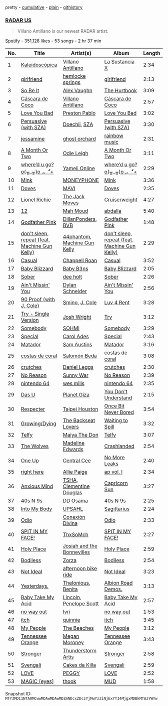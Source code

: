 pretty - [cumulative](/playlists/cumulative/37i9dQZF1DWY0DyDKedRYY.md) - [plain](/playlists/plain/37i9dQZF1DWY0DyDKedRYY) - [githistory](https://github.githistory.xyz/mackorone/spotify-playlist-archive/blob/main/playlists/plain/37i9dQZF1DWY0DyDKedRYY)

### [RADAR US](https://open.spotify.com/playlist/37i9dQZF1DWY0DyDKedRYY)

> Villano Antillano is our newest RADAR artist.

[Spotify](https://open.spotify.com/user/spotify) - 351,128 likes - 53 songs - 2 hr 37 min

| No. | Title | Artist(s) | Album | Length |
|---|---|---|---|---|
| 1 | [Kaleidoscópica](https://open.spotify.com/track/6M1qcLBhSBIDMmC9wprnLK) | [Villano Antillano](https://open.spotify.com/artist/1pi7nGhOM7PTHR5YEgXVGq) | [La Sustancia X](https://open.spotify.com/album/3vNcWxeBpYQJ9OkAcm3ch3) | 2:34 |
| 2 | [girlfriend](https://open.spotify.com/track/0Dl965SLJGi9bB0SrvtPRx) | [hemlocke springs](https://open.spotify.com/artist/52PdgUJOjvS6Mpmjy1SAlx) | [girlfriend](https://open.spotify.com/album/7tBqY28TsUNRRzSJZ1yMLV) | 2:13 |
| 3 | [So Be It](https://open.spotify.com/track/4QzljsoizfscCExqa1CDWN) | [Alex Vaughn](https://open.spotify.com/artist/24S5IyzXICyGscL4vYshdq) | [The Hurtbook](https://open.spotify.com/album/3DgrGbWzykeORAYXR0SnUb) | 3:09 |
| 4 | [Cáscara de Coco](https://open.spotify.com/track/7MIhpzY1v8U2ha3D8Z6yk8) | [Villano Antillano](https://open.spotify.com/artist/1pi7nGhOM7PTHR5YEgXVGq) | [Cáscara de Coco](https://open.spotify.com/album/5WoydrpY0NR4zjGj8MSHNh) | 2:57 |
| 5 | [Love You Bad](https://open.spotify.com/track/532mumj8LQy0XYRT9aTeOD) | [Preston Pablo](https://open.spotify.com/artist/5TvdGhdmRObqOkU6eGfXb5) | [Love You Bad](https://open.spotify.com/album/0W2l0jnR6dkynLVewVzh6U) | 3:02 |
| 6 | [Persuasive \(with SZA\)](https://open.spotify.com/track/67v2UHujFruxWrDmjPYxD6) | [Doechii](https://open.spotify.com/artist/4E2rKHVDssGJm2SCDOMMJB), [SZA](https://open.spotify.com/artist/7tYKF4w9nC0nq9CsPZTHyP) | [Persuasive \(with SZA\)](https://open.spotify.com/album/7LYy99hyg4eHQeYkKPuS6R) | 3:30 |
| 7 | [jessamine](https://open.spotify.com/track/3tyb330XAhtwkykFWS378z) | [ghost orchard](https://open.spotify.com/artist/49RJFYAmLSE8FMBQ1GjguG) | [rainbow music](https://open.spotify.com/album/3ACtkvoyzz321xgMxlYt7J) | 2:31 |
| 8 | [A Month Or Two](https://open.spotify.com/track/002nFT2kRsfvS0d17AwWsB) | [Odie Leigh](https://open.spotify.com/artist/7AgbNZPRrvTpWjVbbPoUmU) | [A Month Or Two](https://open.spotify.com/album/5nki9hMoIsCxIQeV4enHBh) | 3:11 |
| 9 | [where’d u go? o\(╥\_╥\)o .。\*゚+](https://open.spotify.com/track/0j4bOgJynZ2Bp6nOydmcan) | [Yameii Online](https://open.spotify.com/artist/141ww9EOPLPetF8mMt1gKF) | [where’d u go? o\(╥\_╥\)o .。\*゚+](https://open.spotify.com/album/1MFYXg6npaLvWvDidgtzqo) | 2:29 |
| 10 | [Mink](https://open.spotify.com/track/64eANrvJU285DaHWmmiY1n) | [MONEYPHONE](https://open.spotify.com/artist/3siLw69GHBIbLDvDdoFphB) | [Mink](https://open.spotify.com/album/2UGfMuFd4dWX66DW9oraFD) | 3:36 |
| 11 | [Doves](https://open.spotify.com/track/7jnLqCgzOAwW3p8g90p4Rk) | [MAVI](https://open.spotify.com/artist/1peoXq0RPx7czVoFjloeDQ) | [Doves](https://open.spotify.com/album/4DlnZNLw1HqckLprf9a9hW) | 2:35 |
| 12 | [Lionel Richie](https://open.spotify.com/track/1EfF2gJNuksJeHXLevKoFf) | [The Jack Moves](https://open.spotify.com/artist/6QR60hk0TiNHphDexqZ6Pp) | [Cruiserweight](https://open.spotify.com/album/50Yah9QKupPNZNyvbwb5pI) | 4:27 |
| 13 | [12](https://open.spotify.com/track/3W06q3LJ9wzSfYdWWDfWeQ) | [Mah Moud](https://open.spotify.com/artist/5GrZNbHTzxnbHge9Ytafdf) | [abdalla](https://open.spotify.com/album/1PvZHF2rghnRKAEhtP8c8q) | 5:40 |
| 14 | [Godfather Pink](https://open.spotify.com/track/2UMCVdcax2SP628IiX6YDc) | [DillanPonders](https://open.spotify.com/artist/1TlmLsx42aT281z8NWrKef), [BVB](https://open.spotify.com/artist/7azVk8ZXv1yB4rOmPMZvUD) | [Godfather Pink](https://open.spotify.com/album/6e1DYXysmSikdVUp1iKM9S) | 1:48 |
| 15 | [don't sleep, repeat \(feat\. Machine Gun Kelly\)](https://open.spotify.com/track/2qtqIinDwJQzsUofMtkH0D) | [44phantom](https://open.spotify.com/artist/1vwwjIPFeYoRfAUCqqO6cZ), [Machine Gun Kelly](https://open.spotify.com/artist/6TIYQ3jFPwQSRmorSezPxX) | [don't sleep, repeat \(feat\. Machine Gun Kelly\)](https://open.spotify.com/album/4QI0QDu2k1PpD4432zbNHK) | 2:29 |
| 16 | [Casual](https://open.spotify.com/track/1UTGAopFU1g7qoxTE8sE3D) | [Chappell Roan](https://open.spotify.com/artist/7GlBOeep6PqTfFi59PTUUN) | [Casual](https://open.spotify.com/album/1AcoCd6oWIGkVJGH7HwxBt) | 3:52 |
| 17 | [Baby Blizzard](https://open.spotify.com/track/3y0j1dKTB0XXJQPRNIEXgN) | [Baby B3ns](https://open.spotify.com/artist/0geGEoVXjWIz38cw8JcqVP) | [Baby Blizzard](https://open.spotify.com/album/3PXQif0FmYLPi2LptqvWyv) | 2:05 |
| 18 | [Sober](https://open.spotify.com/track/577ctFaEJqAL9gdo2Gx63x) | [dee holt](https://open.spotify.com/artist/4PGmuxahHxpeLAGrR6ygKL) | [Sober](https://open.spotify.com/album/6i3ypMIWdzE0YeFHw84Yh9) | 2:26 |
| 19 | [Ain't Missin' You](https://open.spotify.com/track/3XCsnZP8tL6fAbYofj9O0M) | [Dylan Schneider](https://open.spotify.com/artist/5lRB3MAJfKzlt7dgYMHWgY) | [Ain't Missin' You](https://open.spotify.com/album/79FH6zbP58c4ANd9udRiDc) | 2:56 |
| 20 | [90 Proof \(with J\. Cole\)](https://open.spotify.com/track/078lbDGGTqBuTKU3bypXxQ) | [Smino](https://open.spotify.com/artist/1ybINI1qPiFbwDXamRtwxD), [J\. Cole](https://open.spotify.com/artist/6l3HvQ5sa6mXTsMTB19rO5) | [Luv 4 Rent](https://open.spotify.com/album/6dtDTbVBQ9QwsNaqEnjsOT) | 3:28 |
| 21 | [Try \- Single Version](https://open.spotify.com/track/6wbqjtFuI74uvAVlDqw0vk) | [Josh Wright](https://open.spotify.com/artist/0okSx9dxCq2J9CYuAQalp2) | [Try](https://open.spotify.com/album/29b5ZgSObhw4CADCwR1cuX) | 3:12 |
| 22 | [Somebody](https://open.spotify.com/track/1evwzqlvFeMtbLfisxchVo) | [SOHMI](https://open.spotify.com/artist/0gUsjVKHygvZgi27L2QViK) | [Somebody](https://open.spotify.com/album/1Nbcz9pvaxO7BDkfeWQiul) | 3:29 |
| 23 | [Special](https://open.spotify.com/track/1mBR4OepAtxwfLwokFhWKC) | [Carol Ades](https://open.spotify.com/artist/3WuoKYR1zeLGxR29c53Vdr) | [Special](https://open.spotify.com/album/6Gu8z975FwatmYxpXNG1hh) | 2:43 |
| 24 | [Matador](https://open.spotify.com/track/2uvwRdYOa3e5Z87JAtPK3Y) | [Sam Austins](https://open.spotify.com/artist/0zmnfFQX8LWVVZyRPHRx1V) | [Matador](https://open.spotify.com/album/1ADdB9S5nwi0sM35WYzIGi) | 3:16 |
| 25 | [costas de coral](https://open.spotify.com/track/258tAJYRrYUtcEgfHXNRAt) | [Salomón Beda](https://open.spotify.com/artist/76oqoGaknr9WGOegYTjxdh) | [costas de coral](https://open.spotify.com/album/3hQmxck36h07jfn8UEQLps) | 3:08 |
| 26 | [crutches](https://open.spotify.com/track/5Hf6nME2UxqODXQj9pP1qw) | [Daniel Leggs](https://open.spotify.com/artist/39csiig8WOh2SMguk2nuL5) | [crutches](https://open.spotify.com/album/7i3jTmHGPr5PMVE8gYfQFX) | 2:30 |
| 27 | [No Reason](https://open.spotify.com/track/37jwU53srb7CnhdoUPjTEY) | [Sunny War](https://open.spotify.com/artist/01GKiTphQwz4guZQntMha8) | [No Reason](https://open.spotify.com/album/01ViTwi8Uah9hrZ2dur0N3) | 2:39 |
| 28 | [nintendo 64](https://open.spotify.com/track/3ojqUvdhAxighZs7WDi2mx) | [wes mills](https://open.spotify.com/artist/0EuHfcxMPDNkOjGVF4e1KT) | [nintendo 64](https://open.spotify.com/album/0Ler3M1pK387glzodtvbFR) | 2:35 |
| 29 | [Das U](https://open.spotify.com/track/0D5MX5l0VPOxA62A87ONEE) | [Planet Giza](https://open.spotify.com/artist/332mFY6yBda91AsIOSKirG) | [You Don't Understand](https://open.spotify.com/album/0QwBq75ljzkUJjO6qcNAVK) | 2:15 |
| 30 | [Respecter](https://open.spotify.com/track/40mdIBvQMIVrUJv2oZMvNe) | [Taipei Houston](https://open.spotify.com/artist/1jnyf6lf0zcETB79xWnHF4) | [Once Bit Never Bored](https://open.spotify.com/album/5tPb1hNoIz58BWNrEmelY9) | 3:54 |
| 31 | [Growing/Dying](https://open.spotify.com/track/5zMxLq47V3Gr0LlFvxiFXS) | [The Backseat Lovers](https://open.spotify.com/artist/6p2HnfM955TI1bX34dkLnI) | [Waiting to Spill](https://open.spotify.com/album/2Gb2plO2TkNRIgoCuJGm7C) | 3:32 |
| 32 | [Telfy](https://open.spotify.com/track/4vj1VHAC9n8ZodCqdnauS7) | [Maiya The Don](https://open.spotify.com/artist/6S6u5pS5ywg7rv50rhpobQ) | [Telfy](https://open.spotify.com/album/6jzTgp5UKMbNgqbTbKbDZo) | 3:07 |
| 33 | [The Wolves](https://open.spotify.com/track/2v71B92AHjGB0FgfIB4bch) | [Madeline Edwards](https://open.spotify.com/artist/3eJCIS7ytlYvT3pgReuWWa) | [Crashlanded](https://open.spotify.com/album/0x2OmXAe36pO4S5Ygiurk4) | 2:54 |
| 34 | [One Up](https://open.spotify.com/track/6R6ZS5HYH4RdXkjEwEJO5R) | [Central Cee](https://open.spotify.com/artist/5H4yInM5zmHqpKIoMNAx4r) | [No More Leaks](https://open.spotify.com/album/1HTdVIlFgO8o2Oby5rdXs0) | 2:40 |
| 35 | [right here](https://open.spotify.com/track/4j9WMhwfoUjo18USY1rvyl) | [Allie Paige](https://open.spotify.com/artist/7qNEZ5VvIV5TPMmNaSZjDl) | [ap vol\. I](https://open.spotify.com/album/36BzRzxO8gAWRzbM9M0fMe) | 2:34 |
| 36 | [Anxious Mind](https://open.spotify.com/track/2302Z0DrnuYan1AfNO04bz) | [TSHA](https://open.spotify.com/artist/2kLa7JZu4Ijdz1Gle2khZh), [Clementine Douglas](https://open.spotify.com/artist/4DWuml4Jf6K81b5rAPwMb6) | [Capricorn Sun](https://open.spotify.com/album/5maY5nikux4eBxcRCThzrA) | 3:27 |
| 37 | [40s N 9s](https://open.spotify.com/track/6tApynt36Q9U9Tl7ulJyL2) | [DD Osama](https://open.spotify.com/artist/4JpFNbLvh0BGXAubKIthEM) | [40s N 9s](https://open.spotify.com/album/5vGhbSeR8O9f0i0zOiZd6j) | 2:25 |
| 38 | [Into My Body](https://open.spotify.com/track/6Idi0H5TS4PwVW91ReBK7z) | [UPSAHL](https://open.spotify.com/artist/1294QqYm1VuxxjRiL9M0h9) | [Sagittarius](https://open.spotify.com/album/5uIFAwpVs0gCPiaehNZQ25) | 2:24 |
| 39 | [Odio](https://open.spotify.com/track/3lD9MZbyyl6fAirYEgmABl) | [Conexión Divina](https://open.spotify.com/artist/4VNRWgZyB5AiSw4jlGDVLy) | [Odio](https://open.spotify.com/album/0ms6fqC1BTdBC8EXPVu7fj) | 2:33 |
| 40 | [SPIT IN MY FACE!](https://open.spotify.com/track/7yBEKiv1LmO7GM4rOejhcW) | [ThxSoMch](https://open.spotify.com/artist/4MvZhE1iuzttcoyepkpfdF) | [SPIT IN MY FACE!](https://open.spotify.com/album/6UkTDMdhFiG9T1P7HCdc7o) | 2:27 |
| 41 | [Holy Place](https://open.spotify.com/track/74rYA2zWSMsMKfhLs47RD0) | [Josiah and the Bonnevilles](https://open.spotify.com/artist/3FMcVBx2TMq2f5gEPcUieC) | [Holy Place](https://open.spotify.com/album/1lqkzKpQ8FInrboRloSa5H) | 2:59 |
| 42 | [Bodiless](https://open.spotify.com/track/28lXXI052MwMKPEwj832Nn) | [Zorza](https://open.spotify.com/artist/3aAo0qwTvgRwURTzzQ3frr) | [Bodiless](https://open.spotify.com/album/4ZIxCkK6EwlQSsJIrFfnLo) | 2:54 |
| 43 | [Not Ideal](https://open.spotify.com/track/6WclB5qGbvCgcFH0MZ1EQy) | [afternoon bike ride](https://open.spotify.com/artist/1iXLcpr2SlUwrU2oCP8nI9) | [Not Ideal](https://open.spotify.com/album/11P1h67I1jUbh3ZXUy6uJc) | 3:23 |
| 44 | [Yesterdays.](https://open.spotify.com/track/6RMPhGmhBkZWlITgD1T0ai) | [Thelonious](https://open.spotify.com/artist/7oMI2F5UkZ6zozGE7jxRRI), [Benita](https://open.spotify.com/artist/7eg1HMzWrYIgVFtoq4UZZA) | [Albion Road Demos.](https://open.spotify.com/album/456OEsSKMH1s7Oe1tklbZr) | 3:13 |
| 45 | [Baby Take My Acid](https://open.spotify.com/track/4f2Uk6JHVaZp39TTyCEqEC) | [Lincoln](https://open.spotify.com/artist/6RcxmUOBnyAQr2rRsNfQI5), [Penelope Scott](https://open.spotify.com/artist/3u6lPufHw4Oww6D88rv6sB) | [Baby Take My Acid](https://open.spotify.com/album/3dAOLWSrOTThw3qGrr6mqg) | 2:57 |
| 46 | [no way out](https://open.spotify.com/track/2jPbjvYVWWzQNkMLKP30nX) | [Ivri](https://open.spotify.com/artist/5EjK7aUvQ9LMNqc2zXiWLS) | [no way out](https://open.spotify.com/album/6jSwImVIktHykGxGWURFWP) | 1:53 |
| 47 | [itch](https://open.spotify.com/track/5RZb7SkH0lDPWyIFgFTvxo) | [quinnie](https://open.spotify.com/artist/4aEuFytRb43SAgjchJDk5e) | [itch](https://open.spotify.com/album/44qiPtIwkpzB1CWjyD2JxE) | 3:45 |
| 48 | [My People](https://open.spotify.com/track/7LI7D9mKjw5nadfq41LkRr) | [The Beaches](https://open.spotify.com/artist/6ws5XBA70XgeBpnLZhQBoy) | [My People](https://open.spotify.com/album/4vy5JvUyxYs2O0X8dzxfBe) | 3:12 |
| 49 | [Tennessee Orange](https://open.spotify.com/track/3fl4zil6HJ0N1FL3YIRwdC) | [Megan Moroney](https://open.spotify.com/artist/5Ppie0uPnbnvGBYRwYmlt0) | [Tennessee Orange](https://open.spotify.com/album/1cdfMISICAlFDByLA2PYe3) | 3:43 |
| 50 | [Stronger](https://open.spotify.com/track/4o3MYXGLACanoZ2qaG3A5Q) | [Thunderstorm Artis](https://open.spotify.com/artist/46G3SVc0bvgrmNOOTM5KV5) | [Stronger](https://open.spotify.com/album/4KrEjdnGDVtiRyZ4poxNTk) | 2:58 |
| 51 | [Svengali](https://open.spotify.com/track/28Wi1OsqD9FX2mtcGtAKav) | [Cakes da Killa](https://open.spotify.com/artist/6MoQZOH2KnQrJhVtO9VoXC) | [Svengali](https://open.spotify.com/album/2h8f7vS40iywANXRz0tiYL) | 2:59 |
| 52 | [LOVE](https://open.spotify.com/track/45smSZnjWu1Btd1VJTeWB6) | [PEGGY](https://open.spotify.com/artist/1E6ADXoD9nUhFEwKgwjEdh) | [LOVE](https://open.spotify.com/album/0x93UKf60HK7bzVUlnTJP4) | 2:52 |
| 53 | [MAGIC \[eyes\]](https://open.spotify.com/track/7mMuzbWd24FTWzogLFlNiQ) | [thook](https://open.spotify.com/artist/1bbWYxMCoXqFtpwFTR66F3) | [MUD](https://open.spotify.com/album/49inEnWo2ofCxEi2IFqVYj) | 1:58 |

Snapshot ID: `MTY3MDI1NTA0MCwwMDAwMDAwMDZmNDcxZDczYjMwYzZiNjExYTI4MjgxMDBkMTAzYWYw`
